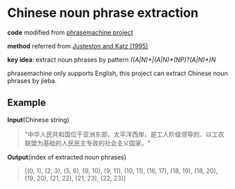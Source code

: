 # Chinese noun phrase extraction

**code** modified from [phrasemachine project](https://github.com/slanglab/phrasemachine/blob/master/py/phrasemachine/phrasemachine.py)

**method** referred from [Justeston and Katz (1995)](https://scholar.google.com.hk/scholar?hl=zh-CN&as_sdt=0%2C5&q=Justeston+and+Katz+%281995%29&btnG=)

**key idea**: extract noun phrases by pattern *((A|N)+|(A|N)\*(NP)?(A|N)\*)N*

phrasemachine only supports English, this project can extract Chinese noun phrases by jieba.

## Example

**Input**(Chinese string)

>"中华人民共和国位于亚洲东部，太平洋西岸，是工人阶级领导的、以工农联盟为基础的人民民主专政的社会主义国家。"

**Output**(index of extracted noun phrases)

>[(0, 1),
 (2, 3),
 (5, 6),
 (9, 10),
 (9, 11),
 (10, 11),
 (16, 17),
 (18, 19),
 (18, 20),
 (19, 20),
 (21, 22),
 (21, 23),
 (22, 23)]
 
